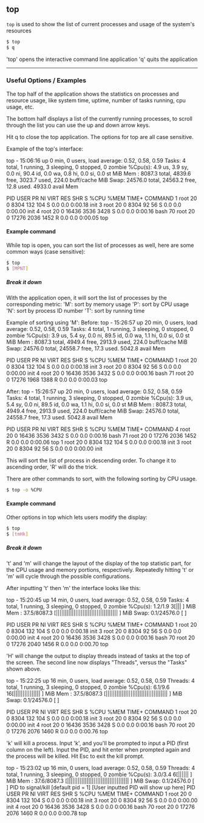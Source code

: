 top
---
`top` is used to show the list of current processes and usage of the system's resources
<!-- one line explanation would go here -->

<!-- minimal example -->
~~~ bash
$ top
$ q
~~~

'top' opens the interactive command line application
'q' quits the application

---

### Useful Options / Examples
The top half of the application shows the statistics on processes and resource usage, like system time, uptime, number of tasks running, cpu usage, etc.

The bottom half displays a list of the currently running processes, to scroll through the list you can use the up and down arrow keys.

Hit q to close the top application. The options for top are all case sensitive.

Example of the top's interface:

top - 15:06:16 up 0 min,  0 users,  load average: 0.52, 0.58, 0.59
Tasks:   4 total,   1 running,   3 sleeping,   0 stopped,   0 zombie
%Cpu(s):  4.9 us,  3.9 sy,  0.0 ni, 90.4 id,  0.0 wa,  0.8 hi,  0.0 si,  0.0 st
MiB Mem :   8087.3 total,   4839.6 free,   3023.7 used,    224.0 buff/cache
MiB Swap:  24576.0 total,  24563.2 free,     12.8 used.   4933.0 avail Mem

  PID USER      PR  NI    VIRT    RES    SHR S  %CPU  %MEM     TIME+ COMMAND
    1 root      20   0    8304    132    104 S   0.0   0.0   0:00.18 init
    3 root      20   0    8304     92     56 S   0.0   0.0   0:00.00 init
    4 root      20   0   16436   3536   3428 S   0.0   0.0   0:00.16 bash
   70 root      20   0   17276   2036   1452 R   0.0   0.0   0:00.05 top

#### Example command
While top is open, you can sort the list of processes as well, here are some common ways (case sensitive):

~~~ bash
$ top 
$ [MPNT]
~~~ 

##### Break it down
With the application open, it will sort the list of processes by the corresponding metric:
'M': sort by memory usage
'P': sort by CPU usage
'N': sort by process ID number
'T': sort by running time

Example of sorting using 'M':
Before:
top - 15:26:57 up 20 min,  0 users,  load average: 0.52, 0.58, 0.59
Tasks:   4 total,   1 running,   3 sleeping,   0 stopped,   0 zombie
%Cpu(s):  3.9 us,  5.4 sy,  0.0 ni, 89.5 id,  0.0 wa,  1.1 hi,  0.0 si,  0.0 st
MiB Mem :   8087.3 total,   4949.4 free,   2913.9 used,    224.0 buff/cache
MiB Swap:  24576.0 total,  24558.7 free,     17.3 used.   5042.8 avail Mem

  PID USER      PR  NI    VIRT    RES    SHR S  %CPU  %MEM     TIME+ COMMAND
    1 root      20   0    8304    132    104 S   0.0   0.0   0:00.18 init
    3 root      20   0    8304     92     56 S   0.0   0.0   0:00.00 init
    4 root      20   0   16436   3536   3432 S   0.0   0.0   0:00.16 bash
   71 root      20   0   17276   1968   1388 R   0.0   0.0   0:00.03 top

After:
top - 15:26:57 up 20 min,  0 users,  load average: 0.52, 0.58, 0.59
Tasks:   4 total,   1 running,   3 sleeping,   0 stopped,   0 zombie
%Cpu(s):  3.9 us,  5.4 sy,  0.0 ni, 89.5 id,  0.0 wa,  1.1 hi,  0.0 si,  0.0 st
MiB Mem :   8087.3 total,   4949.4 free,   2913.9 used,    224.0 buff/cache
MiB Swap:  24576.0 total,  24558.7 free,     17.3 used.   5042.8 avail Mem

  PID USER      PR  NI    VIRT    RES    SHR S  %CPU  %MEM     TIME+ COMMAND
    4 root      20   0   16436   3536   3432 S   0.0   0.0   0:00.16 bash
   71 root      20   0   17276   2036   1452 R   0.0   0.0   0:00.06 top
    1 root      20   0    8304    132    104 S   0.0   0.0   0:00.18 init
    3 root      20   0    8304     92     56 S   0.0   0.0   0:00.00 init

This will sort the list of process in descending order. To change it to ascending order, 'R' will do the trick.


There are other commands to sort, with the following sorting by CPU usage.

~~~ bash
$ top -o %CPU
~~~


#### Example command
Other options in top which lets users modify the display:

~~~ bash
$ top
$ [tmHk]
~~~

##### Break it down
't' and 'm' will change the layout of the display of the top statistic part, for the CPU usage and memory portions, respectively. Repeatedly hitting 't' or 'm' will cycle through the possible configurations.

After inputting 't' then 'm' the interface looks like this:

top - 15:20:45 up 14 min,  0 users,  load average: 0.52, 0.58, 0.59
Tasks:   4 total,   1 running,   3 sleeping,   0 stopped,   0 zombie
%Cpu(s):   1.2/1.9     3[|||                                                                                          ]
MiB Mem : 37.5/8087.3   [|||||||||||||||||||||||||||||||||||                                                          ]
MiB Swap:  0.1/24576.0  [                                                                                             ]

  PID USER      PR  NI    VIRT    RES    SHR S  %CPU  %MEM     TIME+ COMMAND
    1 root      20   0    8304    132    104 S   0.0   0.0   0:00.18 init
    3 root      20   0    8304     92     56 S   0.0   0.0   0:00.00 init
    4 root      20   0   16436   3536   3428 S   0.0   0.0   0:00.16 bash
   70 root      20   0   17276   2040   1456 R   0.0   0.0   0:00.70 top

'H' will change the output to display threads instead of tasks at the top of the screen. The second line now displays
"Threads", versus the "Tasks" shown above.

top - 15:22:25 up 16 min,  0 users,  load average: 0.52, 0.58, 0.59
Threads:   4 total,   1 running,   3 sleeping,   0 stopped,   0 zombie
%Cpu(s):   6.1/9.6    16[|||||||||||||||                                                                              ]
MiB Mem : 37.5/8087.3   [|||||||||||||||||||||||||||||||||||                                                          ]
MiB Swap:  0.1/24576.0  [                                                                                             ]

  PID USER      PR  NI    VIRT    RES    SHR S  %CPU  %MEM     TIME+ COMMAND
    1 root      20   0    8304    132    104 S   0.0   0.0   0:00.18 init
    3 root      20   0    8304     92     56 S   0.0   0.0   0:00.00 init
    4 root      20   0   16436   3536   3428 S   0.0   0.0   0:00.16 bash
   70 root      20   0   17276   2076   1460 R   0.0   0.0   0:00.76 top

'k' will kill a process. Input 'k', and you'll be prompted to input a PID (first column on the left). Input the PID, and hit enter when prompted again and the process will be killed. Hit Esc to exit the kill prompt. 

top - 15:23:02 up 16 min,  0 users,  load average: 0.52, 0.58, 0.59
Threads:   4 total,   1 running,   3 sleeping,   0 stopped,   0 zombie
%Cpu(s):   3.0/3.4     6[||||||                                                                                       ]
MiB Mem : 37.6/8087.3   [|||||||||||||||||||||||||||||||||||                                                          ]
MiB Swap:  0.1/24576.0  [                                                                                             ]
PID to signal/kill [default pid = 1] [User inputted PID will show up here]
  PID USER      PR  NI    VIRT    RES    SHR S  %CPU  %MEM     TIME+ COMMAND
    1 root      20   0    8304    132    104 S   0.0   0.0   0:00.18 init
    3 root      20   0    8304     92     56 S   0.0   0.0   0:00.00 init
    4 root      20   0   16436   3536   3428 S   0.0   0.0   0:00.16 bash
   70 root      20   0   17276   2076   1460 R   0.0   0.0   0:00.78 top

